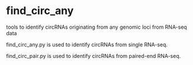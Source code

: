 # find_circ_any
tools to identify circRNAs originating from any genomic loci from RNA-seq data

find_circ_any.py is used to identify circRNAs from single RNA-seq.

find_circ_pair.py is used to identify circRNAs from paired-end RNA-seq.
